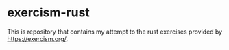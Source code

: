 # exercism-rust

This is repository that contains my attempt to the rust exercises provided by https://exercism.org/. 